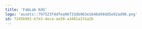 ```yaml
---
title: 'FabLab KdG'
logo: 'assets::797523f4dfea96f33db963e1646d49dd5e92ad90.png'
id: 7245b991-b7e3-4eca-ae58-a3481a131a2b
---
```

